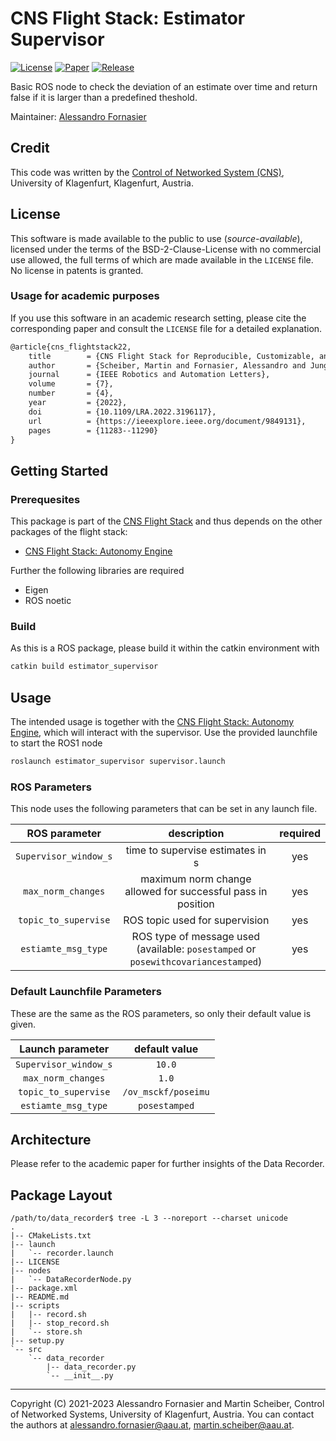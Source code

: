 # CNS Flight Stack: Estimator Supervisor

[![License](https://img.shields.io/badge/License-AAUCNS-336B81.svg)](./LICENSE) [![Paper](https://img.shields.io/badge/IEEEXplore-10.1109/LRA.2022.3196117-00629B.svg?logo=ieee)](https://doi.org/10.1109/LRA.2022.3196117) [![Release](https://img.shields.io/github/v/release/aau-cns/estimator_supervisor?include_prereleases&logo=github)](https://github.com/aau-cns/estimator_supervisor/releases)

Basic ROS node to check the deviation of an estimate over time and return false if it is larger than a predefined theshold.

Maintainer: [Alessandro Fornasier](mailto:alessandro.fornasier@aau.at)

## Credit
This code was written by the [Control of Networked System (CNS)](https://www.aau.at/en/smart-systems-technologies/control-of-networked-systems/), University of Klagenfurt, Klagenfurt, Austria.

## License
This software is made available to the public to use (_source-available_), licensed under the terms of the BSD-2-Clause-License with no commercial use allowed, the full terms of which are made available in the `LICENSE` file. No license in patents is granted.

### Usage for academic purposes
If you use this software in an academic research setting, please cite the
corresponding paper and consult the `LICENSE` file for a detailed explanation.

```latex
@article{cns_flightstack22,
    title        = {CNS Flight Stack for Reproducible, Customizable, and Fully Autonomous Applications},
    author       = {Scheiber, Martin and Fornasier, Alessandro and Jung, Roland and Böhm, Christoph and Dhakate, Rohit and Stewart, Christian and Steinbrener, Jan and Weiss, Stephan and Brommer, Christian},
    journal      = {IEEE Robotics and Automation Letters},
    volume       = {7},
    number       = {4},
    year         = {2022},
    doi          = {10.1109/LRA.2022.3196117},
    url          = {https://ieeexplore.ieee.org/document/9849131},
    pages        = {11283--11290}
}
```

## Getting Started

### Prerequesites
This package is part of the [CNS Flight Stack] and thus depends on the other packages of the flight stack:
- [CNS Flight Stack: Autonomy Engine]

Further the following libraries are required
- Eigen
- ROS noetic

### Build

As this is a ROS package, please build it within the catkin environment with

```bash
catkin build estimator_supervisor
```

## Usage
The intended usage is together with the [CNS Flight Stack: Autonomy Engine], which will interact with the supervisor. Use the provided launchfile to start the ROS1 node

```bash
roslaunch estimator_supervisor supervisor.launch
```

### ROS Parameters
This node uses the following parameters that can be set in any launch file.

| ROS parameter | description | required |
|:-------------:|:-----------:|:-------------:|
| `Supervisor_window_s` | time to supervise estimates in s | yes |
| `max_norm_changes`    | maximum norm change allowed for successful pass in position | yes |
| `topic_to_supervise`  | ROS topic used for supervision | yes |
| `estiamte_msg_type`   | ROS type of message used (available: `posestamped` or `posewithcovariancestamped`) | yes |

### Default Launchfile Parameters

These are the same as the ROS parameters, so only their default value is given.

| Launch parameter | default value                  |
|:----------------:|:------------------------------:|
| `Supervisor_window_s` | `10.0` |
| `max_norm_changes`    | `1.0` |
| `topic_to_supervise`  | `/ov_msckf/poseimu` |
| `estiamte_msg_type`   | `posestamped` |

## Architecture

Please refer to the academic paper for further insights of the Data Recorder.

## Package Layout

```console
/path/to/data_recorder$ tree -L 3 --noreport --charset unicode
.
|-- CMakeLists.txt
|-- launch
|   `-- recorder.launch
|-- LICENSE
|-- nodes
|   `-- DataRecorderNode.py
|-- package.xml
|-- README.md
|-- scripts
|   |-- record.sh
|   |-- stop_record.sh
|   `-- store.sh
|-- setup.py
`-- src
    `-- data_recorder
        |-- data_recorder.py
        `-- __init__.py
```

---

Copyright (C) 2021-2023 Alessandro Fornasier and Martin Scheiber, Control of Networked Systems, University of Klagenfurt, Austria.
You can contact the authors at [alessandro.fornasier@aau.at](mailto:alessandro.fornasier@aau.at?subject=[CNS%20Flight%20Stack]%20estimator_supervisor%20package), [martin.scheiber@aau.at](mailto:martin.scheiber@aau.at?subject=[CNS%20Flight%20Stack]%20estimator_supervisor%20package).

<!-- LINKS: -->
[CNS Flight Stack]: https://github.com/aau-cns/flight_stack
[CNS Flight Stack Scripts]: https://github.com/aau-cns/flight_stack/tree/main/src/flightstack/flightstack_scripts/record_scripts
[CNS Flight Stack: Autonomy Engine]: https://github.com/aau-cns/autonomy_engine
